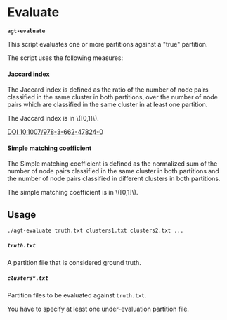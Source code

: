# Evaluate

**`agt-evaluate`**

This script evaluates one or more partitions against a "true" partition.

The script uses the following measures:

#### Jaccard index

The Jaccard index is defined as the ratio of the number of node pairs classified
in the same cluster in both partitions, over the number of node pairs which are
classified in the same cluster in at least one partition.

The Jaccard index is in \\([0,1]\\).

[DOI 10.1007/978-3-662-47824-0](https://doi.org/10.1007/978-3-662-47824-0_2)

#### Simple matching coefficient

The Simple matching coefficient is defined as the normalized sum of the number
of node pairs classified in the same cluster in both partitions and the number
of node pairs classified in different clusters in both partitions.

The simple matching coefficient is in \\([0,1]\\).

## Usage

```
./agt-evaluate truth.txt clusters1.txt clusters2.txt ...
```

##### `truth.txt`

A partition file that is considered ground truth.

##### `clusters*.txt`

Partition files to be evaluated against `truth.txt`.

You have to specify at least one under-evaluation partition file.
